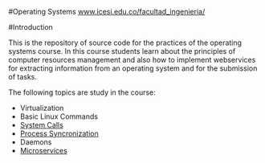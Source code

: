 #Operating Systems www.icesi.edu.co/facultad_ingenieria/

#Introduction

This is the repository of source code for the practices of the operating systems course. In this course students learn about the principles of computer resources management and also how to implement webservices for extracting information from an operating system and for the submission of tasks.

The following topics are study in the course:
* Virtualization
* Basic Linux Commands
* [System Calls](https://github.com/ICESI/operating-systems/tree/master/system_calls)
* [Process Syncronization](https://github.com/ICESI/operating-systems/tree/master/process_syncronization)
* Daemons
* [Microservices](https://github.com/ICESI/operating-systems/tree/master/microservices)

